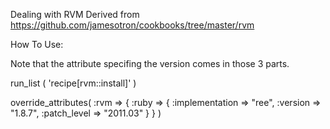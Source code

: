 Dealing with RVM
Derived from https://github.com/jamesotron/cookbooks/tree/master/rvm

How To Use:

Note that the attribute specifing the version comes in those 3 parts.

run_list (
          'recipe[rvm::install]'
          )

override_attributes( 
  :rvm => { :ruby => { :implementation => "ree",
                       :version => "1.8.7",
                       :patch_level => "2011.03" } }
)


